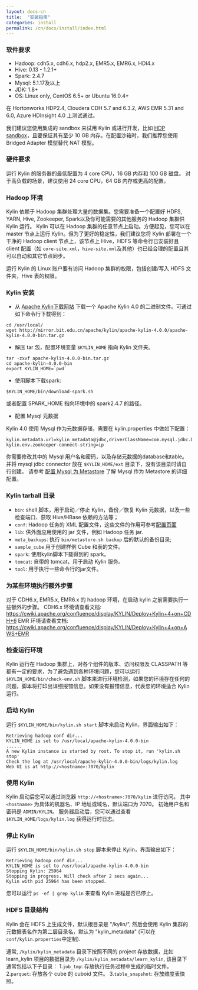 ```yaml
---
layout: docs-cn
title:  "安装指南"
categories: install
permalink: /cn/docs/install/index.html
---
```


### 软件要求

* Hadoop: cdh5.x, cdh6.x, hdp2.x, EMR5.x, EMR6.x, HDI4.x
* Hive: 0.13 - 1.2.1+
* Spark: 2.4.7
* Mysql: 5.1.17及以上
* JDK: 1.8+
* OS: Linux only, CentOS 6.5+ or Ubuntu 16.0.4+

在 Hortonworks HDP2.4, Cloudera CDH 5.7 and 6.3.2, AWS EMR 5.31 and 6.0, Azure HDInsight 4.0 上测试通过。

我们建议您使用集成的 sandbox 来试用 Kylin 或进行开发，比如 [HDP sandbox](http://hortonworks.com/products/hortonworks-sandbox/)，且要保证其有至少 10 GB 内存。在配置沙箱时，我们推荐您使用 Bridged Adapter 模型替代 NAT 模型。


### 硬件要求

运行 Kylin 的服务器的最低配置为 4 core CPU，16 GB 内存和 100 GB 磁盘。 对于高负载的场景，建议使用 24 core CPU，64 GB 内存或更高的配置。

### Hadoop 环境

Kylin 依赖于 Hadoop 集群处理大量的数据集。您需要准备一个配置好 HDFS, YARN, Hive, Zookeeper, Spark以及你可能需要的其他服务的 Hadoop 集群供 Kylin 运行。
Kylin 可以在 Hadoop 集群的任意节点上启动。方便起见，您可以在 master 节点上运行 Kylin。但为了更好的稳定性，我们建议您将 Kylin 部署在一个干净的 Hadoop client 节点上，该节点上 Hive，HDFS 等命令行已安装好且 client 配置（如 `core-site.xml`，`hive-site.xml`及其他）也已经合理的配置且其可以自动和其它节点同步。

运行 Kylin 的 Linux 账户要有访问 Hadoop 集群的权限，包括创建/写入 HDFS 文件夹，Hive 表的权限。 


### Kylin 安装

- 从 [Apache Kylin下载网站](https://kylin.apache.org/download/) 下载一个 Apache Kylin 4.0 的二进制文件。可通过如下命令行下载得到：

```shell
cd /usr/local/
wget http://mirror.bit.edu.cn/apache/kylin/apache-kylin-4.0.0/apache-kylin-4.0.0-bin.tar.gz
```

- 解压 tar 包，配置环境变量 `$KYLIN_HOME` 指向 Kylin 文件夹。

```shell
tar -zxvf apache-kylin-4.0.0-bin.tar.gz
cd apache-kylin-4.0.0-bin
export KYLIN_HOME=`pwd`
```

- 使用脚本下载spark:

```shell
$KYLIN_HOME/bin/download-spark.sh
```

或者配置 SPARK_HOME 指向环境中的 spark2.4.7 的路径。

- 配置 Mysql 元数据

Kylin 4.0 使用 Mysql 作为元数据存储，需要在 kylin.properties 中做如下配置：

```shell
kylin.metadata.url=kylin_metadata@jdbc,driverClassName=com.mysql.jdbc.Driver,url=jdbc:mysql://localhost:3306/kylin_test,username=,password=
kylin.env.zookeeper-connect-string=ip
```

你需要修改其中的 Mysql 用户名和密码，以及存储元数据的database和table。并将 mysql jdbc connector 放在 `$KYLIN_HOME/ext` 目录下，没有该目录时请自行创建。
请参考 [配置 Mysql 为 Metastore](/_docs40/tutorial/mysql_metastore.html)  了解 Mysql 作为 Metastore 的详细配置。

### Kylin tarball 目录
* `bin`: shell 脚本，用于启动／停止 Kylin，备份／恢复 Kylin 元数据，以及一些检查端口、获取 Hive/HBase 依赖的方法等；
* `conf`: Hadoop 任务的 XML 配置文件，这些文件的作用可参考[配置页面](/docs/install/configuration.html)
* `lib`: 供外面应用使用的 jar 文件，例如 Hadoop 任务 jar.
* `meta_backups`: 执行 `bin/metastore.sh backup` 后的默认的备份目录;
* `sample_cube` 用于创建样例 Cube 和表的文件。
* `spark`: 使用kylin脚本下载得到的 spark。
* `tomcat`: 自带的 tomcat，用于启动 Kylin 服务。
* `tool`: 用于执行一些命令行的jar文件。

### 为某些环境执行额外步骤
对于 CDH6.x, EMR5.x, EMR6.x 的 hadoop 环境，在启动 kylin 之前需要执行一些额外的步骤。
CDH6.x 环境请查看文档: https://cwiki.apache.org/confluence/display/KYLIN/Deploy+Kylin+4+on+CDH+6
EMR 环境请查看文档: https://cwiki.apache.org/confluence/display/KYLIN/Deploy+Kylin+4+on+AWS+EMR

### 检查运行环境

Kylin 运行在 Hadoop 集群上，对各个组件的版本、访问权限及 CLASSPATH 等都有一定的要求，为了避免遇到各种环境问题，您可以运行 `$KYLIN_HOME/bin/check-env.sh` 脚本来进行环境检测，如果您的环境存在任何的问题，脚本将打印出详细报错信息。如果没有报错信息，代表您的环境适合 Kylin 运行。


### 启动 Kylin

运行 `$KYLIN_HOME/bin/kylin.sh start` 脚本来启动 Kylin，界面输出如下：

```
Retrieving hadoop conf dir...
KYLIN_HOME is set to /usr/local/apache-kylin-4.0.0-bin
......
A new Kylin instance is started by root. To stop it, run 'kylin.sh stop'
Check the log at /usr/local/apache-kylin-4.0.0-bin/logs/kylin.log
Web UI is at http://<hostname>:7070/kylin
```


### 使用 Kylin

Kylin 启动后您可以通过浏览器 `http://<hostname>:7070/kylin` 进行访问。
其中 `<hostname>` 为具体的机器名、IP 地址或域名，默认端口为 7070。
初始用户名和密码是 `ADMIN/KYLIN`。
服务器启动后，您可以通过查看 `$KYLIN_HOME/logs/kylin.log` 获得运行时日志。


### 停止 Kylin

运行 `$KYLIN_HOME/bin/kylin.sh stop` 脚本来停止 Kylin，界面输出如下：

```
Retrieving hadoop conf dir...
KYLIN_HOME is set to /usr/local/apache-kylin-4.0.0-bin
Stopping Kylin: 25964
Stopping in progress. Will check after 2 secs again...
Kylin with pid 25964 has been stopped.
```

您可以运行 `ps -ef | grep kylin` 来查看 Kylin 进程是否已停止。

### HDFS 目录结构
Kylin 会在 HDFS 上生成文件，默认根目录是 "/kylin/", 然后会使用 Kylin 集群的元数据表名作为第二层目录名，默认为 "kylin_metadata" (可以在`conf/kylin.properties`中定制).

通常, `/kylin/kylin_metadata` 目录下按照不同的 project 存放数据，比如 learn_kylin 项目的数据目录为 `/kylin/kylin_metadata/learn_kylin`, 该目录下通常包括以下子目录：
1.`job_tmp`: 存放执行任务过程中生成的临时文件。
2.`parquet`: 存放各个 cube 的 cuboid 文件。
3.`table_snapshot`: 存放维度表快照。
